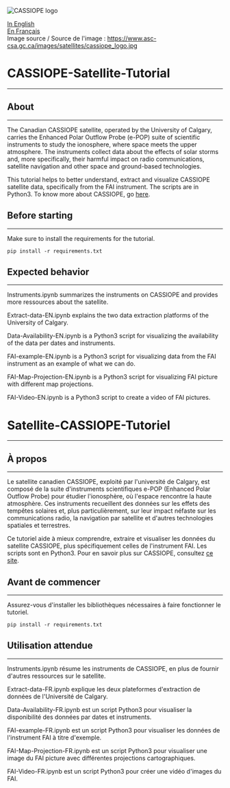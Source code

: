 ![CASSIOPE logo](https://www.asc-csa.gc.ca/images/satellites/cassiope_logo.jpg)

[In English](#CASSIOPE-Satellite-Tutorial)    
[En Français](#Satellite-CASSIOPE-Tutoriel)    
Image source / Source de l'image : https://www.asc-csa.gc.ca/images/satellites/cassiope_logo.jpg


# CASSIOPE-Satellite-Tutorial
***

## About
***
The Canadian CASSIOPE satellite, operated by the University of Calgary, carries the Enhanced Polar Outflow Probe (e-POP) suite of scientific instruments to study the ionosphere, where space meets the upper atmosphere. The instruments collect data about the effects of solar storms and, more specifically, their harmful impact on radio communications, satellite navigation and other space and ground-based technologies.

This tutorial helps to better understand, extract and visualize CASSIOPE satellite data, specifically from the FAI instrument. The scripts are in Python3. To know more about CASSIOPE, go [here](https://epop.phys.ucalgary.ca/). 

## Before starting
***
Make sure to install the requirements for the tutorial.

```
pip install -r requirements.txt
```

## Expected behavior
***

Instruments.ipynb summarizes the instruments on CASSIOPE and provides more ressources about the satellite.

Extract-data-EN.ipynb explains the two data extraction platforms of the University of Calgary.

Data-Availability-EN.ipynb is a Python3 script for visualizing the availability of the data per dates and instruments.

FAI-example-EN.ipynb is a Python3 script for visualizing data from the FAI instrument as an example of what we can do.

FAI-Map-Projection-EN.ipynb is a Python3 script for visualizing FAI picture with different map projections.

FAI-Video-EN.ipynb is a Python3 script to create a video of FAI pictures.

# Satellite-CASSIOPE-Tutoriel
***

## À propos
***
Le satellite canadien CASSIOPE, exploité par l'université de Calgary, est composé de la suite d'instruments scientifiques e-POP (Enhanced Polar Outflow Probe) pour étudier l'ionosphère, où l'espace rencontre la haute atmosphère. Ces instruments recueillent des données sur les effets des tempêtes solaires et, plus particulièrement, sur leur impact néfaste sur les communications radio, la navigation par satellite et d'autres technologies spatiales et terrestres.

Ce tutoriel aide à mieux comprendre, extraire et visualiser les données du satellite CASSIOPE, plus spécifiquement celles de l'instrument FAI. Les scripts sont en Python3. Pour en savoir plus sur CASSIOPE, consultez [ce site](https://epop.phys.ucalgary.ca/).

## Avant de commencer
***
Assurez-vous d'installer les bibliothèques nécessaires à faire fonctionner le tutoriel.

```
pip install -r requirements.txt
```

## Utilisation attendue
***

Instruments.ipynb résume les instruments de CASSIOPE, en plus de fournir d'autres ressources sur le satellite.

Extract-data-FR.ipynb explique les deux plateformes d'extraction de données de l'Université de Calgary.

Data-Availability-FR.ipynb est un script Python3 pour visualiser la disponibilité des données par dates et instruments.

FAI-example-FR.ipynb est un script Python3 pour visualiser les données de l'instrument FAI à titre d'exemple.

FAI-Map-Projection-FR.ipynb est un script Python3 pour visualiser une image du FAI picture avec différentes projections cartographiques.

FAI-Video-FR.ipynb est un script Python3 pour créer une vidéo d'images du FAI.


```python

```
